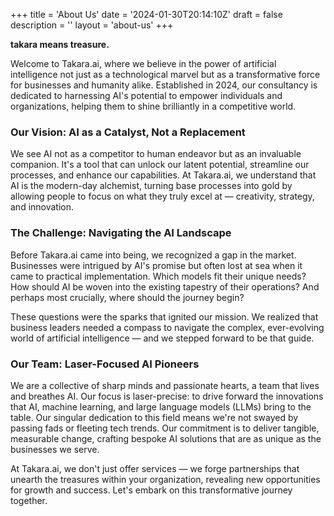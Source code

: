 +++
title = 'About Us'
date = '2024-01-30T20:14:10Z'
draft = false
description = ''
layout = 'about-us'
+++

**takara means treasure.**

Welcome to Takara.ai, where we believe in the power of artificial intelligence not just as a technological marvel but as a transformative force for businesses and humanity alike. Established in 2024, our consultancy is dedicated to harnessing AI's potential to empower individuals and organizations, helping them to shine brilliantly in a competitive world.

### Our Vision: AI as a Catalyst, Not a Replacement

We see AI not as a competitor to human endeavor but as an invaluable companion. It's a tool that can unlock our latent potential, streamline our processes, and enhance our capabilities. At Takara.ai, we understand that AI is the modern-day alchemist, turning base processes into gold by allowing people to focus on what they truly excel at — creativity, strategy, and innovation.

### The Challenge: Navigating the AI Landscape

Before Takara.ai came into being, we recognized a gap in the market. Businesses were intrigued by AI's promise but often lost at sea when it came to practical implementation. Which models fit their unique needs? How should AI be woven into the existing tapestry of their operations? And perhaps most crucially, where should the journey begin?

These questions were the sparks that ignited our mission. We realized that business leaders needed a compass to navigate the complex, ever-evolving world of artificial intelligence — and we stepped forward to be that guide.

### Our Team: Laser-Focused AI Pioneers

We are a collective of sharp minds and passionate hearts, a team that lives and breathes AI. Our focus is laser-precise: to drive forward the innovations that AI, machine learning, and large language models (LLMs) bring to the table. Our singular dedication to this field means we're not swayed by passing fads or fleeting tech trends. Our commitment is to deliver tangible, measurable change, crafting bespoke AI solutions that are as unique as the businesses we serve.

At Takara.ai, we don't just offer services — we forge partnerships that unearth the treasures within your organization, revealing new opportunities for growth and success. Let's embark on this transformative journey together.
